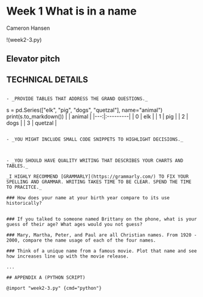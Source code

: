 # Week 1 What is in a name

Cameron Hansen 

!(week2-3.py)
## Elevator pitch



## TECHNICAL DETAILS

```

- _PROVIDE TABLES THAT ADDRESS THE GRAND QUESTIONS._

```
s = pd.Series(["elk", "pig", "dogs", "quetzal"], name="animal")
print(s.to_markdown())
|    | animal   |
|---:|:---------|
|  0 | elk      |
|  1 | pig      |
|  2 | dogs |
|  3 | quetzal  |
```

- _YOU MIGHT INCLUDE SMALL CODE SNIPPETS TO HIGHLIGHT DECISIONS._

```
```python
```
```

- _YOU SHOULD HAVE QUALITY WRITING THAT DESCRIBES YOUR CHARTS AND TABLES._

_I HIGHLY RECOMMEND [GRAMMARLY](https://grammarly.com/) TO FIX YOUR SPELLING AND GRAMMAR. WRITING TAKES TIME TO BE CLEAR. SPEND THE TIME TO PRACITCE._  

### How does your name at your birth year compare to its use historically?


### If you talked to someone named Brittany on the phone, what is your guess of their age? What ages would you not guess?

### Mary, Martha, Peter, and Paul are all Christian names. From 1920 - 2000, compare the name usage of each of the four names.

### Think of a unique name from a famous movie. Plot that name and see how increases line up with the movie release.

...

## APPENDIX A (PYTHON SCRIPT)

@import "week2-3.py" {cmd="python"}